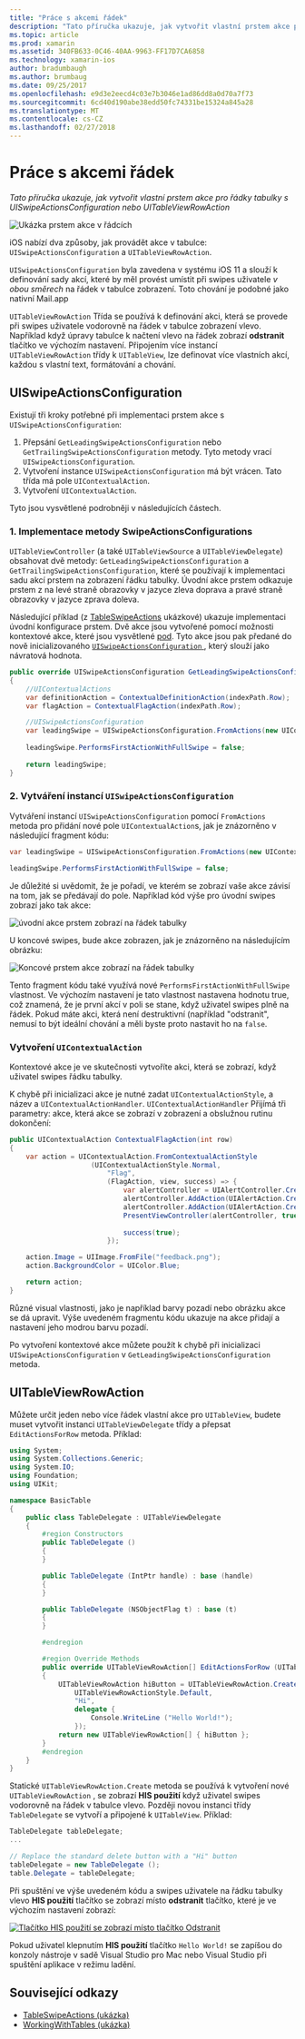 ```yaml
---
title: "Práce s akcemi řádek"
description: "Tato příručka ukazuje, jak vytvořit vlastní prstem akce pro řádky tabulky s UISwipeActionsConfiguration nebo UITableViewRowAction"
ms.topic: article
ms.prod: xamarin
ms.assetid: 340FB633-0C46-40AA-9963-FF17D7CA6858
ms.technology: xamarin-ios
author: bradumbaugh
ms.author: brumbaug
ms.date: 09/25/2017
ms.openlocfilehash: e9d3e2eecd4c03e7b3046e1ad86dd8a0d70a7f73
ms.sourcegitcommit: 6cd40d190abe38edd50fc74331be15324a845a28
ms.translationtype: MT
ms.contentlocale: cs-CZ
ms.lasthandoff: 02/27/2018
---
```

# <a name="working-with-row-actions"></a>Práce s akcemi řádek

_Tato příručka ukazuje, jak vytvořit vlastní prstem akce pro řádky tabulky s UISwipeActionsConfiguration nebo UITableViewRowAction_

![Ukázka prstem akce v řádcích](row-action-images/action02.png)

iOS nabízí dva způsoby, jak provádět akce v tabulce: `UISwipeActionsConfiguration` a `UITableViewRowAction`.

`UISwipeActionsConfiguration` byla zavedena v systému iOS 11 a slouží k definování sady akcí, které by měl provést umístit při swipes uživatele _v obou směrech_ na řádek v tabulce zobrazení. Toto chování je podobné jako nativní Mail.app 

`UITableViewRowAction` Třída se používá k definování akci, která se provede při swipes uživatele vodorovně na řádek v tabulce zobrazení vlevo.
Například když úpravy tabulce k načtení vlevo na řádek zobrazí **odstranit** tlačítko ve výchozím nastavení. Připojením více instancí `UITableViewRowAction` třídy k `UITableView`, lze definovat více vlastních akcí, každou s vlastní text, formátování a chování.


## <a name="uiswipeactionsconfiguration"></a>UISwipeActionsConfiguration

Existují tři kroky potřebné při implementaci prstem akce s `UISwipeActionsConfiguration`:

1. Přepsání `GetLeadingSwipeActionsConfiguration` nebo `GetTrailingSwipeActionsConfiguration` metody. Tyto metody vrací `UISwipeActionsConfiguration`. 
2. Vytvoření instance `UISwipeActionsConfiguration` má být vrácen. Tato třída má pole `UIContextualAction`.
3. Vytvoření `UIContextualAction`.

Tyto jsou vysvětlené podrobněji v následujících částech.

### <a name="1-implementing-the-swipeactionsconfigurations-methods"></a>1. Implementace metody SwipeActionsConfigurations

`UITableViewController` (a také `UITableViewSource` a `UITableViewDelegate`) obsahovat dvě metody: `GetLeadingSwipeActionsConfiguration` a `GetTrailingSwipeActionsConfiguration`, které se používají k implementaci sadu akcí prstem na zobrazení řádku tabulky. Úvodní akce prstem odkazuje prstem z na levé straně obrazovky v jazyce zleva doprava a pravé straně obrazovky v jazyce zprava doleva. 

Následující příklad (z [TableSwipeActions](https://developer.xamarin.com/samples/monotouch/TableSwipeActions) ukázkové) ukazuje implementaci úvodní konfigurace prstem. Dvě akce jsou vytvořené pomocí možnosti kontextové akce, které jsou vysvětlené [pod](#create-uicontextualaction). Tyto akce jsou pak předané do nově inicializovaného [ `UISwipeActionsConfiguration` ](#create-uiswipeactionsconfigurations), který slouží jako návratová hodnota.


```csharp
public override UISwipeActionsConfiguration GetLeadingSwipeActionsConfiguration(UITableView tableView, NSIndexPath indexPath)
{
    //UIContextualActions
    var definitionAction = ContextualDefinitionAction(indexPath.Row);
    var flagAction = ContextualFlagAction(indexPath.Row);

    //UISwipeActionsConfiguration
    var leadingSwipe = UISwipeActionsConfiguration.FromActions(new UIContextualAction[] { flagAction, definitionAction });
    
    leadingSwipe.PerformsFirstActionWithFullSwipe = false;
    
    return leadingSwipe;
}  
```

<a name="create-uiswipeactionsconfigurations" />

### <a name="2-instantiate-a-uiswipeactionsconfiguration"></a>2. Vytváření instancí `UISwipeActionsConfiguration`

Vytváření instancí `UISwipeActionsConfiguration` pomocí `FromActions` metoda pro přidání nové pole `UIContextualAction`s, jak je znázorněno v následující fragment kódu:

```csharp
var leadingSwipe = UISwipeActionsConfiguration.FromActions(new UIContextualAction[] { flagAction, definitionAction })

leadingSwipe.PerformsFirstActionWithFullSwipe = false;
```

Je důležité si uvědomit, že je pořadí, ve kterém se zobrazí vaše akce závisí na tom, jak se předávají do pole. Například kód výše pro úvodní swipes zobrazí jako tak akce:

![úvodní akce prstem zobrazí na řádek tabulky](row-action-images/action03.png)

U koncové swipes, bude akce zobrazen, jak je znázorněno na následujícím obrázku:

![Koncové prstem akce zobrazí na řádek tabulky](row-action-images/action04.png)

Tento fragment kódu také využívá nové `PerformsFirstActionWithFullSwipe` vlastnost. Ve výchozím nastavení je tato vlastnost nastavena hodnotu true, což znamená, že je první akcí v poli se stane, když uživatel swipes plně na řádek. Pokud máte akci, která není destruktivní (například "odstranit", nemusí to být ideální chování a měli byste proto nastavit ho na `false`.

<a name="create-uicontextualaction" />

### <a name="create-a-uicontextualaction"></a>Vytvoření `UIContextualAction`

Kontextové akce je ve skutečnosti vytvoříte akci, která se zobrazí, když uživatel swipes řádku tabulky.

K chybě při inicializaci akce je nutné zadat `UIContextualActionStyle`, a název a `UIContextualActionHandler`. `UIContextualActionHandler` Přijímá tři parametry: akce, která akce se zobrazí v zobrazení a obslužnou rutinu dokončení:

```csharp
public UIContextualAction ContextualFlagAction(int row)
{
    var action = UIContextualAction.FromContextualActionStyle
                    (UIContextualActionStyle.Normal,
                        "Flag",
                        (FlagAction, view, success) => {
                            var alertController = UIAlertController.Create($"Report {words[row]}?", "", UIAlertControllerStyle.Alert);
                            alertController.AddAction(UIAlertAction.Create("Cancel", UIAlertActionStyle.Cancel, null)); 
                            alertController.AddAction(UIAlertAction.Create("Yes", UIAlertActionStyle.Destructive, null));
                            PresentViewController(alertController, true, null);
                            
                            success(true);
                        });

    action.Image = UIImage.FromFile("feedback.png");
    action.BackgroundColor = UIColor.Blue;

    return action;
}
```

Různé visual vlastnosti, jako je například barvy pozadí nebo obrázku akce se dá upravit. Výše uvedeném fragmentu kódu ukazuje na akce přidají a nastavení jeho modrou barvu pozadí.

Po vytvoření kontextové akce můžete použít k chybě při inicializaci `UISwipeActionsConfiguration` v `GetLeadingSwipeActionsConfiguration` metoda.

## <a name="uitableviewrowaction"></a>UITableViewRowAction

Můžete určit jeden nebo více řádek vlastní akce pro `UITableView`, budete muset vytvořit instanci `UITableViewDelegate` třídy a přepsat `EditActionsForRow` metoda. Příklad:

```csharp
using System;
using System.Collections.Generic;
using System.IO;
using Foundation;
using UIKit;

namespace BasicTable
{
    public class TableDelegate : UITableViewDelegate
    {
        #region Constructors
        public TableDelegate ()
        {
        }

        public TableDelegate (IntPtr handle) : base (handle)
        {
        }

        public TableDelegate (NSObjectFlag t) : base (t)
        {
        }

        #endregion

        #region Override Methods
        public override UITableViewRowAction[] EditActionsForRow (UITableView tableView, NSIndexPath indexPath)
        {
            UITableViewRowAction hiButton = UITableViewRowAction.Create (
                UITableViewRowActionStyle.Default,
                "Hi",
                delegate {
                    Console.WriteLine ("Hello World!");
                });
            return new UITableViewRowAction[] { hiButton };
        }
        #endregion
    }
}
```

Statické `UITableViewRowAction.Create` metoda se používá k vytvoření nové `UITableViewRowAction` , se zobrazí **HIS použití** když uživatel swipes vodorovně na řádek v tabulce vlevo. Později novou instanci třídy `TableDelegate` se vytvoří a připojené k `UITableView`. Příklad:

```csharp
TableDelegate tableDelegate;
...

// Replace the standard delete button with a "Hi" button
tableDelegate = new TableDelegate ();
table.Delegate = tableDelegate;

```

Při spuštění ve výše uvedeném kódu a swipes uživatele na řádku tabulky vlevo **HIS použití** tlačítko se zobrazí místo **odstranit** tlačítko, které je ve výchozím nastavení zobrazí:

[ ![](row-action-images/action01.png "Tlačítko HIS použití se zobrazí místo tlačítko Odstranit")](row-action-images/action01.png)

Pokud uživatel klepnutím **HIS použití** tlačítko `Hello World!` se zapíšou do konzoly nástroje v sadě Visual Studio pro Mac nebo Visual Studio při spuštění aplikace v režimu ladění.



## <a name="related-links"></a>Související odkazy

- [TableSwipeActions (ukázka)](https://developer.xamarin.com/samples/monotouch/TableSwipeActions)
- [WorkingWithTables (ukázka)](https://developer.xamarin.com/samples/monotouch/WorkingWithTables)
